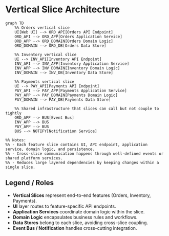 # Vertical Slice Architecture

```mermaid
graph TD
    %% Orders vertical slice
    UI[Web UI] --> ORD_API[Orders API Endpoint]
    ORD_API --> ORD_APP[Orders Application Service]
    ORD_APP --> ORD_DOMAIN[Orders Domain Logic]
    ORD_DOMAIN --> ORD_DB[Orders Data Store]

    %% Inventory vertical slice
    UI --> INV_API[Inventory API Endpoint]
    INV_API --> INV_APP[Inventory Application Service]
    INV_APP --> INV_DOMAIN[Inventory Domain Logic]
    INV_DOMAIN --> INV_DB[Inventory Data Store]

    %% Payments vertical slice
    UI --> PAY_API[Payments API Endpoint]
    PAY_API --> PAY_APP[Payments Application Service]
    PAY_APP --> PAY_DOMAIN[Payments Domain Logic]
    PAY_DOMAIN --> PAY_DB[Payments Data Store]

    %% Shared infrastructure that slices can call but not couple to tightly
    ORD_APP --> BUS[Event Bus]
    INV_APP --> BUS
    PAY_APP --> BUS
    BUS --> NOTIFY[Notification Service]

%% Notes:
%% - Each feature slice contains UI, API endpoint, application service, domain logic, and persistence.
%% - Cross-slice communication happens through well-defined events or shared platform services.
%% - Reduces large layered dependencies by keeping changes within a single slice.
```

## Legend / Roles

- **Vertical Slices** represent end-to-end features (Orders, Inventory, Payments).
- **UI** layer routes to feature-specific API endpoints.
- **Application Services** coordinate domain logic within the slice.
- **Domain Logic** encapsulates business rules and workflows.
- **Data Stores** belong to each slice, avoiding cross-slice coupling.
- **Event Bus / Notification** handles cross-cutting integration.
